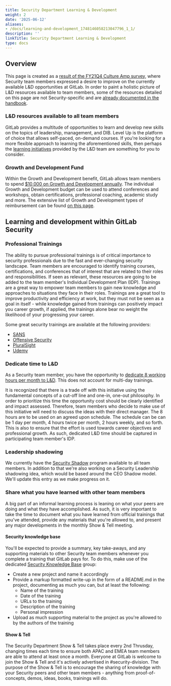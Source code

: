 ```yaml
---
title: Security Department Learning & Development
weight: 2
date: '2025-06-12'
aliases:
- /docs/learning-and-development_1748146058213047796_1_1/
description: ''
linkTitle: Security Department Learning & Development
type: docs
---
```


## Overview

This page is created as a [result of the FY21Q4 Culture Amp survey](https://gitlab.com/gitlab-com/gl-security/security-department-meta/-/issues/1125), where Security team members expressed a desire to improve on the currently available L&D opportunities at GitLab. In order to paint a holistic picture of L&D resources available to team members, some of the resources detailed on this page are not Security-specific and are [already documented in the handbook](/handbook/people-group/learning-and-development/).

### L&D resources available to all team members

GitLab provides a multitude of opportunities to learn and develop new skills on the topics of leadership, management, and DIB. Level Up is the platform of choice that allows self-paced, on-demand courses. If you're looking for a more flexible approach to learning the aforementioned skills, then perhaps the [learning initiatives](/handbook/people-group/learning-and-development/learning-initiatives/) provided by the L&D team are something for you to consider.

### Growth and Development Fund

Within the Growth and Development benefit, GitLab allows team members to spend [$10,000 on Growth and Development annually](/handbook/total-rewards/benefits/general-and-entity-benefits/#growth-and-development-fund). The individual Growth and Development budget can be used to attend conferences and workshops, obtain certifications, professional coaching, academic study and more. The extensive list of Growth and Development types of reimbursement can be found [on this page](/handbook/people-group/learning-and-development/growth-and-development/#types-of-growth-and-development-reimbursements).

## Learning and development within GitLab Security

### Professional Trainings

The ability to pursue professional trainings is of critical importance to security professionals due to the fast and ever-changing security landscape. Team members are encouraged to identify training courses, certifications, and conferences that of interest that are related to their roles and responsibilities. If seen as relevant, these resources are going to be added to the team member's Individual Development Plan (IDP). Trainings are a great way to empower team members to gain new knowledge and approaches to  situations they face in their roles. Trainings are a great tool to improve productivity and efficiency at work, but they must not be seen as a goal in itself - while knowledge gained from trainings can positively impact you career growth, if applied, the trainings alone bear no weight the likelihood of your progressing your career.

Some great security trainings are available at the following providers:

- [SANS](https://www.sans.org/cyber-security-courses/)
- [Offensive Security](https://www.offsec.com/courses-and-certifications/)
- [PluralSight](https://www.pluralsight.com/browse/information-cyber-security)
- [Udemy](https://www.udemy.com/courses/it-and-software/network-and-security/)

### Dedicate time to L&D

As a Security team member, you have the opportunity to [dedicate 8 working hours per month to L&D](https://gitlab.com/gitlab-com/gl-security/security-department-meta/-/issues/1143). This does not account for multi-day trainings.

It is recognized that there is a trade off with this initiative using the fundamental concepts of a cut-off line and one-in, one-out philosophy.  In order to prioritize this time the opportunity cost should be clearly identified and impact assessed. Therefore, team members who decide to make use of this initiative will need to discuss the ideas with their direct manager. The 8 hours are to be used on an agreed upon schedule. The schedule can be can be 1 day per month, 4 hours twice per month, 2 hours weekly, and so forth. This is also to ensure that the effort is used towards career objectives and professional growth. As such, dedicated L&D time should be captured in participating team member's IDP.

### Leadership shadowing

We currently have the [Security Shadow](/handbook/security/security-shadow/) program available to all team members. In addition to that we're also working on a Security Leadership shadowing idea, which would be based around the CEO Shadow model. We'll update this entry as we make progress on it.

### Share what you have learned with other team members

A big part of an informal learning process is leaning on what your peers are doing and what they have accomplished. As such, it is very important to take the time to document what you have learned from official trainings that you've attended, provide any materials that you're allowed to, and present any major developments in the monthly Show & Tell meeting.

#### Security knowledge base

You'll be expected to provide a summary, key take-aways, and any supporting materials to other Security team members whenever you complete a training that GitLab pays for. To do this, make use of the dedicated [Security Knowledge Base](https://gitlab.com/gitlab-com/gl-security/security-knowledge-base) group:

- Create a new project and name it accordingly
- Provide a markup formatted write-up in the form of a README.md in the project, documenting as much you can, but at least the following:
  - Name of the training
  - Date of the training
  - URLs to the training
  - Description of the training
  - Personal impression
- Upload as much supporting material to the project as you're allowed to by the authors of the training

#### Show & Tell

The Security Department Show & Tell takes place every 2nd Thrusday, changing times each time to ensure both APAC and EMEA team members are able to attend at least once a month. Everyone at GitLab is welcome to join the Show & Tell and it's actively advertised in #security-division. The purpose of the Show & Tell is to encourage the sharing of knowledge with your Security peers and other team members - anything from proof-of-concepts, demos, ideas, books, trainings will do.
